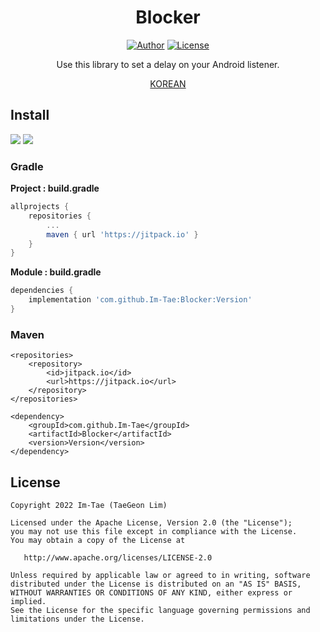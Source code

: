 <h1 align="center">Blocker</h1>

<p align="center">
  <a href="https://github.com/Im-Tae"><img alt="Author" src="https://img.shields.io/badge/author-Im--Tae-red.svg"/></a>
  <a href="https://opensource.org/licenses/Apache-2.0"><img alt="License" src="https://img.shields.io/badge/License-Apache%202.0-blue.svg"/></a>
</p>
<p align="center">  
Use this library to set a delay on your Android listener.</p>
<p align="center">
    <a href="https://github.com/Im-Tae/Blocker/blob/master/README.md">KOREAN<a/>
</p>




## Install

[![](https://jitci.com/gh/Im-Tae/Blocker/svg)](https://jitci.com/gh/Im-Tae/Blocker) [![](https://jitpack.io/v/Im-Tae/Blocker.svg)](https://jitpack.io/#Im-Tae/Blocker)

### Gradle

**Project : build.gradle**

```gradle
allprojects {
    repositories {
	    ...
	    maven { url 'https://jitpack.io' }
	}
}
```

**Module : build.gradle**

```gradle
dependencies {
    implementation 'com.github.Im-Tae:Blocker:Version'
}
```



### Maven

```maven
<repositories>
	<repository>
		<id>jitpack.io</id>
		<url>https://jitpack.io</url>
	</repository>
</repositories>
```

```maven
<dependency>
	<groupId>com.github.Im-Tae</groupId>
	<artifactId>Blocker</artifactId>
	<version>Version</version>
</dependency>
```



## License

```
Copyright 2022 Im-Tae (TaeGeon Lim)

Licensed under the Apache License, Version 2.0 (the "License");
you may not use this file except in compliance with the License.
You may obtain a copy of the License at

   http://www.apache.org/licenses/LICENSE-2.0

Unless required by applicable law or agreed to in writing, software
distributed under the License is distributed on an "AS IS" BASIS,
WITHOUT WARRANTIES OR CONDITIONS OF ANY KIND, either express or implied.
See the License for the specific language governing permissions and
limitations under the License.
```

